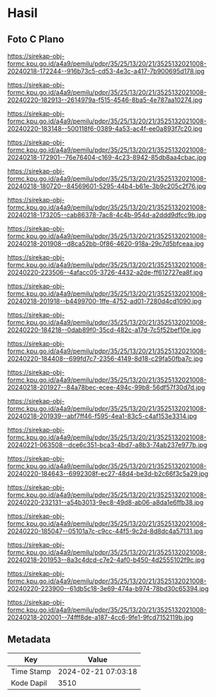 # Hasil

## Foto C Plano

https://sirekap-obj-formc.kpu.go.id/a4a9/pemilu/pdpr/35/25/13/20/21/3525132021008-20240218-172244--916b73c5-cd53-4e3c-a417-7b900695d178.jpg

https://sirekap-obj-formc.kpu.go.id/a4a9/pemilu/pdpr/35/25/13/20/21/3525132021008-20240220-182913--2614979a-f515-4546-8ba5-4e787aa10274.jpg

https://sirekap-obj-formc.kpu.go.id/a4a9/pemilu/pdpr/35/25/13/20/21/3525132021008-20240220-183148--500118f6-0389-4a53-ac4f-ee0a893f7c20.jpg

https://sirekap-obj-formc.kpu.go.id/a4a9/pemilu/pdpr/35/25/13/20/21/3525132021008-20240218-172901--76e76404-c169-4c23-8942-85db8aa4cbac.jpg

https://sirekap-obj-formc.kpu.go.id/a4a9/pemilu/pdpr/35/25/13/20/21/3525132021008-20240218-180720--84569601-5295-44b4-b61e-3b9c205c2f76.jpg

https://sirekap-obj-formc.kpu.go.id/a4a9/pemilu/pdpr/35/25/13/20/21/3525132021008-20240218-173205--cab86378-7ac8-4c4b-954d-a2ddd9dfcc9b.jpg

https://sirekap-obj-formc.kpu.go.id/a4a9/pemilu/pdpr/35/25/13/20/21/3525132021008-20240218-201908--d8ca52bb-0f86-4620-918a-29c7d5bfceaa.jpg

https://sirekap-obj-formc.kpu.go.id/a4a9/pemilu/pdpr/35/25/13/20/21/3525132021008-20240220-223506--4afacc05-3726-4432-a2de-ff612727ea8f.jpg

https://sirekap-obj-formc.kpu.go.id/a4a9/pemilu/pdpr/35/25/13/20/21/3525132021008-20240218-201918--b4499700-1ffe-4752-ad01-7280d4cd1090.jpg

https://sirekap-obj-formc.kpu.go.id/a4a9/pemilu/pdpr/35/25/13/20/21/3525132021008-20240220-184218--0dab89f0-35cd-482c-a17d-7c5f52bef10e.jpg

https://sirekap-obj-formc.kpu.go.id/a4a9/pemilu/pdpr/35/25/13/20/21/3525132021008-20240220-184408--699fd7c7-2356-4149-8d18-c29fa50fba7c.jpg

https://sirekap-obj-formc.kpu.go.id/a4a9/pemilu/pdpr/35/25/13/20/21/3525132021008-20240218-201927--84a78bec-ecee-494c-99b8-56df57f30d7d.jpg

https://sirekap-obj-formc.kpu.go.id/a4a9/pemilu/pdpr/35/25/13/20/21/3525132021008-20240218-201939--abf7ff46-f595-4ea1-83c5-c4af153e3314.jpg

https://sirekap-obj-formc.kpu.go.id/a4a9/pemilu/pdpr/35/25/13/20/21/3525132021008-20240221-063508--dce6c351-bca3-4bd7-a8b3-74ab237e977b.jpg

https://sirekap-obj-formc.kpu.go.id/a4a9/pemilu/pdpr/35/25/13/20/21/3525132021008-20240220-184643--6992308f-ec27-48d4-be3d-b2c66f3c5a29.jpg

https://sirekap-obj-formc.kpu.go.id/a4a9/pemilu/pdpr/35/25/13/20/21/3525132021008-20240220-232131--a54b3013-9ec8-49d8-ab06-a8da1e6ffb38.jpg

https://sirekap-obj-formc.kpu.go.id/a4a9/pemilu/pdpr/35/25/13/20/21/3525132021008-20240220-185047--05101a7c-c9cc-44f5-9c2d-8d8dc4a57131.jpg

https://sirekap-obj-formc.kpu.go.id/a4a9/pemilu/pdpr/35/25/13/20/21/3525132021008-20240218-201953--8a3c4dcd-c7e2-4af0-b450-4d2555102f9c.jpg

https://sirekap-obj-formc.kpu.go.id/a4a9/pemilu/pdpr/35/25/13/20/21/3525132021008-20240220-223900--61db5c18-3e69-474a-b974-78bd30c65394.jpg

https://sirekap-obj-formc.kpu.go.id/a4a9/pemilu/pdpr/35/25/13/20/21/3525132021008-20240218-202001--74fff8de-a187-4cc6-9fe1-9fcd7152119b.jpg


## Metadata

| Key        | Value               |
| ---------- | ------------------- |
| Time Stamp | 2024-02-21 07:03:18 |
| Kode Dapil | 3510                |



